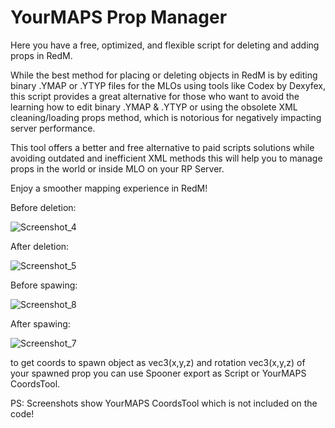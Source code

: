 # YourMAPS Prop Manager
Here you have a free, optimized, and flexible script for deleting and adding props in RedM.

While the best method for placing or deleting objects in RedM is by editing binary .YMAP or .YTYP files for the MLOs using tools like Codex by Dexyfex, this script provides a great alternative for those who want to avoid the learning how to edit binary .YMAP & .YTYP or using the obsolete XML cleaning/loading props method, which is notorious for negatively impacting server performance.

This tool offers a better and free alternative to paid scripts solutions while avoiding outdated and inefficient XML methods this will help you to manage props in the world or inside MLO on your RP Server. 

Enjoy a smoother mapping experience in RedM!

Before deletion:

![Screenshot_4](https://github.com/user-attachments/assets/b6daf152-df42-41dc-9f9f-7b66d04836a5)

After deletion:

![Screenshot_5](https://github.com/user-attachments/assets/d449ac64-1817-4bd7-9ecf-adca3b50442f)

Before spawing:

![Screenshot_8](https://github.com/user-attachments/assets/7c53fa67-b506-4e7e-8718-7ca3abb715fb)

After spawing:

![Screenshot_7](https://github.com/user-attachments/assets/2875d8a9-d3db-4044-abd9-e81e98920356)

to get coords to spawn object as vec3(x,y,z) and rotation vec3(x,y,z) of your spawned prop you can use Spooner export as Script or YourMAPS CoordsTool.

PS: Screenshots show YourMAPS CoordsTool which is not included on the code!

